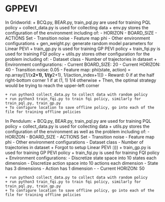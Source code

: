 # GPPEVI

In Gridworld:
    + BCQ.py, BEAR.py, train_pql.py are used for training PQL policy 
    + collect_data.py is used for collecting data 
    + env.py stores the configuration of the environment including of: 
        - HORIZON
        - BOARD_SIZE
        - ACTIONS Set
        - Transition noise 
        - Feature map phi 
        - Other environment configurations
    + gen_weight.py: generate random model parameters for Linear PEVI 
    + train_gp.py is used for training GP PEVI policy 
    + train_fqi.py is used for training FQI policy 
    + utils.py stores other configuration for the problem including of: 
        - Dataset class
        - Number of trajectories in dataset 
    + Environment configurations:
        - Current BOARD_SIZE: 20
        - Current HORIZON: 40 
        - Transition noise: 0.05 
        - Feature map: phi(state, action) = np.array([1/(x**2+1), 1/(y**2+1), 1/(action_index+1)])
        - Reward: 
            0 if at the half right-bottom corner 
            1 if at (1, 1)
            1/4 otherwise 
    + Then, the optimal strategy would be trying to reach the upper-left corner 

    + run python3 collect_data.py to collect data with random policy  
    + run python3 train_fqi.py to train fqi policy, similarly for train_pql.py, train_gp.py 
    + To configure location to save offline policy, go into each of the file for training offline policies


In Pendulum:
    + BCQ.py, BEAR.py, train_pql.py are used for training PQL policy 
    + collect_data.py is used for collecting data 
    + utils.py stores the configuration of the environment as well as the problem including of: 
        - HORIZON
        - BOARD_SIZE
        - ACTIONS Set
        - Transition noise 
        - Feature map phi 
        - Other environment configurations
        - Dataset class
        - Number of trajectories in dataset 
    + Forgot to setup Linear PEVI :))) 
    + train_gp.py is used for training GP PEVI policy 
    + train_fqi.py is used for training FQI policy 
    + Environment configurations:
        - Discretize state space into 10 states each dimension
        - Discretize action space into 10 actions each dimension 
        - State has 3 dimensions 
        - Action has 1 dimension 
        - 
        - Current HORIZON: 50 

    + run python3 collect_data.py to collect data with random policy  
    + run python3 train_fqi.py to train fqi policy, similarly for train_pql.py, train_gp.py 
    + To configure location to save offline policy, go into each of the file for training offline policies
